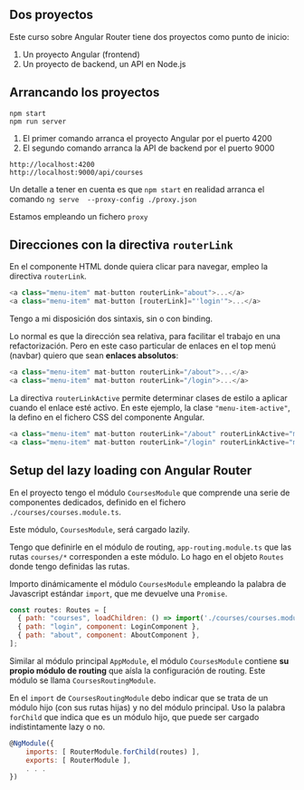 ## Dos proyectos
Este curso sobre Angular Router tiene dos proyectos como punto de inicio: 
1. Un proyecto Angular (frontend)
2. Un proyecto de backend, un API en Node.js

## Arrancando los proyectos 
```shell
npm start 
npm run server
```
1. El primer comando arranca el proyecto Angular por el puerto 4200 
2. El segundo comando arranca la API de backend por el puerto 9000 

```shell
http://localhost:4200
http://localhost:9000/api/courses
```

Un detalle a tener en cuenta es que `npm start` en realidad arranca el comando `ng serve  --proxy-config ./proxy.json`

Estamos empleando un fichero `proxy`

## Direcciones con la directiva `routerLink`

En el componente HTML donde quiera clicar para navegar, empleo la directiva `routerLink`. 

```javascript
<a class="menu-item" mat-button routerLink="about">...</a>
<a class="menu-item" mat-button [routerLink]="'login'">...</a>
``` 

Tengo a mi disposición dos sintaxis, sin o con binding. 

Lo normal es que la dirección sea relativa, para facilitar el trabajo en una refactorización. Pero en este caso particular de enlaces en el top menú (navbar) quiero que sean **enlaces absolutos**: 

```javascript
<a class="menu-item" mat-button routerLink="/about">...</a>
<a class="menu-item" mat-button routerLink="/login">...</a>
``` 

La directiva `routerLinkActive` permite determinar clases de estilo a aplicar cuando el enlace esté activo. En este ejemplo, la clase `"menu-item-active"`, la defino en el fichero CSS del componente Angular.

```javascript 
<a class="menu-item" mat-button routerLink="/about" routerLinkActive="menu-item-active">...</a>
<a class="menu-item" mat-button routerLink="/login" routerLinkActive="menu-item-active">...</a>
```

## Setup del lazy loading con Angular Router

En el proyecto tengo el módulo `CoursesModule` que comprende una serie de componentes dedicados, definido en el fichero `./courses/courses.module.ts`.

Este módulo, `CoursesModule`, será cargado lazily. 

Tengo que definirle en el módulo de routing, `app-routing.module.ts` que las rutas `courses/*` corresponden a este módulo. Lo hago en el objeto `Routes` donde tengo definidas las rutas.

Importo dinámicamente el módulo `CoursesModule` empleando la palabra de Javascript estándar `import`, que me devuelve una `Promise`.

```javascript 
const routes: Routes = [
  { path: "courses", loadChildren: () => import('./courses/courses.module').then(m => m.CoursesModule) },
  { path: "login", component: LoginComponent },
  { path: "about", component: AboutComponent },
];
```

Similar al módulo principal `AppModule`, el módulo `CoursesModule` contiene **su propio módulo de routing** que aísla la configuración de routing.
Este módulo se llama `CoursesRoutingModule`.

En el `import` de `CoursesRoutingModule` debo indicar que se trata de un módulo hijo (con sus rutas hijas) y no del módulo principal. Uso la palabra `forChild` que indica que es un módulo hijo, que puede ser cargado indistintamente lazy o no.

```javascript 
@NgModule({
    imports: [ RouterModule.forChild(routes) ], 
    exports: [ RouterModule ], 
    . . . 
})
```



